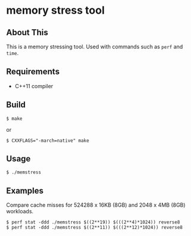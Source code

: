 # memory stress tool

## About This

This is a memory stressing tool. Used with commands such as `perf` and `time`.

## Requirements

* C++11 compiler

## Build

```
$ make
```

or

```
$ CXXFLAGS="-march=native" make
```

## Usage

```
$ ./memstress
```

## Examples

Compare cache misses for 524288 x 16KB (8GB) and 2048 x 4MB (8GB) workloads.
```
$ perf stat -ddd ./memstress $((2**19)) $(((2**4)*1024)) reverse8
$ perf stat -ddd ./memstress $((2**11)) $(((2**12)*1024)) reverse8
```
